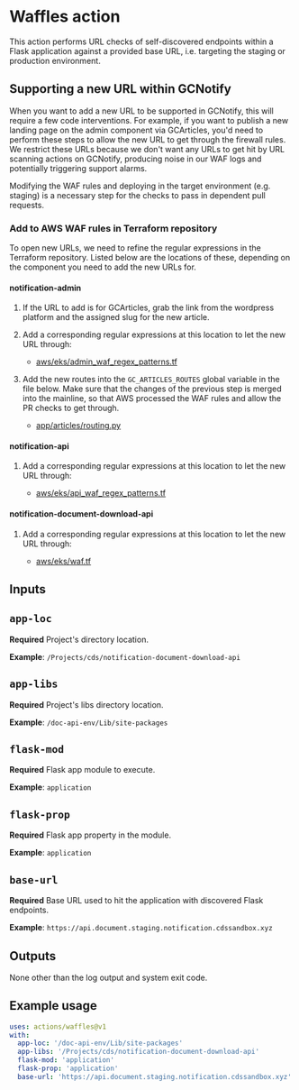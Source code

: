 # Waffles action

This action performs URL checks of self-discovered endpoints within a Flask
application against a provided base URL, i.e. targeting the staging or
production environment.

## Supporting a new URL within GCNotify

When you want to add a new URL to be supported in GCNotify, this will require
a few code interventions. For example, if you want to publish a new landing page
on the admin component via GCArticles, you'd need to perform these steps to allow
the new URL to get through the firewall rules. We restrict these URLs because
we don't want any URLs to get hit by URL scanning actions on GCNotify, producing
noise in our WAF logs and potentially triggering support alarms.

Modifying the WAF rules and deploying in the target environment (e.g. staging)
is a necessary step for the checks to pass in dependent pull requests.

### Add to AWS WAF rules in Terraform repository

To open new URLs, we need to refine the regular expressions in the Terraform
repository. Listed below are the locations of these, depending on the component
you need to add the new URLs for.

#### notification-admin

1. If the URL to add is for GCArticles, grab the link from the wordpress
platform and the assigned slug for the new article.

2. Add a corresponding  regular expressions at this location to let the
new URL through:

   * [aws/eks/admin_waf_regex_patterns.tf](https://github.com/cds-snc/notification-terraform/blob/main/aws/eks/admin_waf_regex_patterns.tf)

3. Add the new routes into the `GC_ARTICLES_ROUTES` global variable in
the file below. Make sure that the changes of the previous step is merged
into the mainline, so that AWS processed the WAF rules and allow the PR checks
to get through.

   * [app/articles/routing.py](https://github.com/cds-snc/notification-admin/blob/97bd1e2762c8358af55cccb947496d5bc990a15d/app/articles/routing.py#L5)

#### notification-api

1. Add a corresponding  regular expressions at this location to let the
new URL through:

   * [aws/eks/api_waf_regex_patterns.tf](https://github.com/cds-snc/notification-terraform/blob/main/aws/lambda-api/api_waf_regex_patterns.tf)

#### notification-document-download-api

1. Add a corresponding  regular expressions at this location to let the
new URL through:

   * [aws/eks/waf.tf](https://github.com/cds-snc/notification-terraform/blob/1273707e7c4fe101f8c1a7d31ca3de421662a9e7/aws/eks/waf.tf#L615)

## Inputs

## `app-loc`

**Required** Project's directory location.

**Example**: `/Projects/cds/notification-document-download-api`

## `app-libs`

**Required** Project's libs directory location.

**Example**: `/doc-api-env/Lib/site-packages`

## `flask-mod`

**Required** Flask app module to execute.

**Example**: `application`

## `flask-prop`

**Required** Flask app property in the module.

**Example**: `application`

## `base-url`

**Required** Base URL used to hit the application with discovered Flask endpoints.

**Example**: `https://api.document.staging.notification.cdssandbox.xyz`

## Outputs

None other than the log output and system exit code.

## Example usage

```yaml
uses: actions/waffles@v1
with:
  app-loc: '/doc-api-env/Lib/site-packages'
  app-libs: '/Projects/cds/notification-document-download-api'
  flask-mod: 'application'
  flask-prop: 'application'
  base-url: 'https://api.document.staging.notification.cdssandbox.xyz'
```
